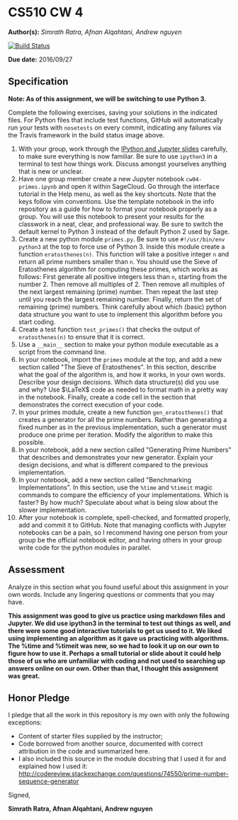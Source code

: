 # CS510 CW 4

**Author(s):** _Simrath Ratra, Afnan Alqahtani, Andrew nguyen_

[![Build Status](https://travis-ci.org/chapman-cs510-2016f/cw-04-datapanthers.svg?branch=master)](https://travis-ci.org/chapman-cs510-2016f/cw-04-datapanthers)

**Due date:** 2016/09/27

## Specification

**Note: As of this assignment, we will be switching to use Python 3.**

Complete the following exercises, saving your solutions in the indicated files. For Python files that include test functions, GitHub will automatically run your tests with ```nosetests``` on every commit, indicating any failures via the Travis framework in the build status image above.

1. With your group, work through the [IPython and Jupyter slides](http://slides.com/profdressel/jupyter-overview) carefully, to make sure everything is now familiar. Be sure to use ```ipython3``` in a terminal to test how things work. Discuss amongst yourselves anything that is new or unclear.
1. Have one group member create a new Jupyter notebook ```cw04-primes.ipynb``` and open it within SageCloud. Go through the interface tutorial in the Help menu, as well as the key shortcuts. Note that the keys follow vim conventions. Use the template notebook in the info repository as a guide for how to format your notebook properly as a group. You will use this notebook to present your results for the classwork in a neat, clear, and professional way. Be sure to switch the default kernel to Python 3 instead of the default Python 2 used by Sage.
1. Create a new python module ```primes.py```. Be sure to use ```#!/usr/bin/env python3``` at the top to force use of Python 3. Inside this module create a function ```eratosthenes(n)```. This function will take a positive integer ```n``` and return all prime numbers smaller than ```n```. You should use the Sieve of Eratosthenes algorithm for computing these primes, which works as follows: First generate all positive integers less than ```n```, starting from the number 2. Then remove all multiples of 2. Then remove all multiples of the next largest remaining (prime) number. Then repeat the last step until you reach the largest remaining number. Finally, return the set of remaining (prime) numbers. Think carefully about which (basic) python data structure you want to use to implement this algorithm before you start coding.
1. Create a test function ```test_primes()``` that checks the output of ```eratosthenes(n)``` to ensure that it is correct.
1. Use a ```__main__``` section to make your python module executable as a script from the command line.
1. In your notebook, import the ```primes``` module at the top, and add a new section called "The Sieve of Eratosthenes". In this section, describe what the goal of the algorithm is, and how it works, in your own words. Describe your design decisions. Which data structure(s) did you use and why? Use $\LaTeX$ code as needed to format math in a pretty way in the notebook. Finally, create a code cell in the section that demonstrates the correct execution of your code.
1. In your primes module, create a new function ```gen_eratosthenes()``` that creates a generator for all the prime numbers. Rather than generating a fixed number as in the previous implementation, such a generator must produce one prime per iteration. Modify the algorithm to make this possible.
1. In your notebook, add a new section called "Generating Prime Numbers" that describes and demonstrates your new generator. Explain your design decisions, and what is different compared to the previous implementation.
1. In your notebook, add a new section called "Benchmarking Implementations". In this section, use the ```%time``` and ```%timeit``` magic commands to compare the efficiency of your implementations. Which is faster? By how much? Speculate about what is being slow about the slower implementation.
1. After your notebook is complete, spell-checked, and formatted properly, add and commit it to GitHub. Note that managing conflicts with Jupyter notebooks can be a pain, so I recommend having one person from your group be the official notebook editor, and having others in your group write code for the python modules in parallel.


## Assessment

Analyze in this section what you found useful about this assignment in your own words. Include any lingering questions or comments that you may have.

**This assignment was good to give us practice using markdown files and Jupyter. We did use ipython3 in the terminal to test out things as well, and there were some good interactive tutorials to get us used to it. We liked using implementing an algorithm as it gave us practicing with algorithms. The %time and %timeit was new, so we had to look it up on our own to figure how to use it. Perhaps a small tutorial or slide about it could help those of us who are unfamiliar with coding and not used to searching up answers online on our own. Other than that, I thought this assignment was great.**

## Honor Pledge

I pledge that all the work in this repository is my own with only the following exceptions:

* Content of starter files supplied by the instructor;
* Code borrowed from another source, documented with correct attribution in the code and summarized here.
* I also included this source in the module docstring that I used it for and explained how I used it:   http://codereview.stackexchange.com/questions/74550/prime-number-sequence-generator

Signed,

**Simrath Ratra, Afnan Alqahtani, Andrew nguyen**
